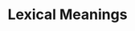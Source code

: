 ---
title: "Lexical Meanings"

categories: ['']

tags: ['Lexical', 'Meanings']

arwords: 'المعاني المعجمية'

arexps: []

enwords: ['Lexical Meanings']

enexps: []

arlexicons: 'ع'

enlexicons: 'L'

authors: ['Ruqayya Roshdy']

translators: ['']

citations: 'مقدمة في حوسبة اللغة العربية'

sources: 'مركز الملك عبدالله بن عبدالعزيز الدولي لخدمة اللغة العربية'

slug: ""
---